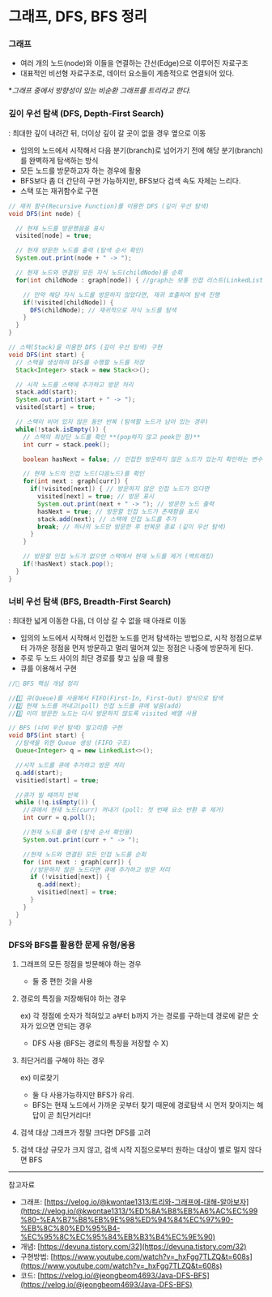 # 그래프, DFS, BFS 정리

### 그래프

- 여러 개의 노드(node)와 이들을 연결하는 간선(Edge)으로 이루어진 자료구조
- 대표적인 비선형 자료구조로, 데이터 요소들이 계층적으로 연결되어 있다.

**그래프 중에서 방향성이 있는 비순환 그래프를 트리라고 한다.*

### 깊이 우선 탐색 (DFS, Depth-First Search)

: 최대한 깊이 내려간 뒤, 더이상 깊이 갈 곳이 없을 경우 옆으로 이동

- 임의의 노드에서 시작해서 다음 분기(branch)로 넘어가기 전에 해당 분기(branch)를 완벽하게 탐색하는 방식
- 모든 노드를 방문하고자 하는 경우에 활용
- BFS보다 좀 더 간단히 구현 가능하지만, BFS보다 검색 속도 자체는 느리다.
- 스택 또는 재귀함수로 구현

```java
// 재귀 함수(Recursive Function)를 이용한 DFS (깊이 우선 탐색)
void DFS(int node) {

  // 현재 노드를 방문했음을 표시
  visited[node] = true;

  // 현재 방문한 노드를 출력 (탐색 순서 확인)
  System.out.print(node + " -> ");

  // 현재 노드와 연결된 모든 자식 노드(childNode)를 순회
  for(int childNode : graph[node]) { //graph는 보통 인접 리스트(LinkedList 또는 ArrayList)를 사용

    // 만약 해당 자식 노드를 방문하지 않았다면, 재귀 호출하여 탐색 진행
    if(!visited[childNode]) {
      DFS(childNode); // 재귀적으로 자식 노드를 탐색
    }
  }
}

```

```java
// 스택(Stack)을 이용한 DFS (깊이 우선 탐색) 구현
void DFS(int start) {
  // 스택을 생성하여 DFS를 수행할 노드를 저장
  Stack<Integer> stack = new Stack<>();

  // 시작 노드를 스택에 추가하고 방문 처리
  stack.add(start);
  System.out.print(start + " -> ");
  visited[start] = true;

  // 스택이 비어 있지 않은 동안 반복 (탐색할 노드가 남아 있는 경우)
  while(!stack.isEmpty()) {
    // 스택의 최상단 노드를 확인 **(pop하지 않고 peek만 함)**
    int curr = stack.peek();

    boolean hasNext = false; // 인접한 방문하지 않은 노드가 있는지 확인하는 변수

    // 현재 노드의 인접 노드(다음노드)를 확인
    for(int next : graph[curr]) {
      if(!visited[next]) { // 방문하지 않은 인접 노드가 있다면
        visited[next] = true; // 방문 표시
        System.out.print(next + " -> "); // 방문한 노드 출력
        hasNext = true; // 방문할 인접 노드가 존재함을 표시
        stack.add(next); // 스택에 인접 노드를 추가
        break; // 하나의 노드만 방문한 후 반복문 종료 (깊이 우선 탐색)
      }
    }

    // 방문할 인접 노드가 없으면 스택에서 현재 노드를 제거 (백트래킹)
    if(!hasNext) stack.pop();
  }
}

```

### 너비 우선 탐색 (BFS, Breadth-First Search)

: 최대한 넓게 이동한 다음, 더 이상 갈 수 없을 때 아래로 이동

- 임의의 노드에서 시작해서 인접한 노드를 먼저 탐색하는 방법으로, 시작 정점으로부터 가까운 정점을 먼저 방문하고 멀리 떨어져 있는 정점은 나중에 방문하게 된다.
- 주로 두 노드 사이의 최단 경로를 찾고 싶을 때 활용
- 큐를 이용해서 구현

```java
//🔹 BFS 핵심 개념 정리

//1️⃣ 큐(Queue)를 사용해서 FIFO(First-In, First-Out) 방식으로 탐색
//2️⃣ 현재 노드를 꺼내고(poll) 인접 노드를 큐에 넣음(add)
//3️⃣ 이미 방문한 노드는 다시 방문하지 않도록 visited 배열 사용

// BFS (너비 우선 탐색) 알고리즘 구현
void BFS(int start) {
  //탐색을 위한 Queue 생성 (FIFO 구조)
  Queue<Integer> q = new LinkedList<>();

  //시작 노드를 큐에 추가하고 방문 처리
  q.add(start);
  visitied[start] = true;

  //큐가 빌 때까지 반복
  while (!q.isEmpty()) {
    //큐에서 현재 노드(curr) 꺼내기 (poll: 첫 번째 요소 반환 후 제거)
    int curr = q.poll();

    //현재 노드를 출력 (탐색 순서 확인용)
    System.out.print(curr + " -> ");

    //현재 노드와 연결된 모든 인접 노드를 순회
    for (int next : graph[curr]) {
      //방문하지 않은 노드라면 큐에 추가하고 방문 처리
      if (!visitied[next]) {
        q.add(next);
        visitied[next] = true;
      }
    }
  }
}

```

### DFS와 BFS를 활용한 문제 유형/응용

1. 그래프의 모든 정점을 방문해야 하는 경우
    - 둘 중 편한 것을 사용
2. 경로의 특징을 저장해둬야 하는 경우
    
    ex) 각 정점에 숫자가 적혀있고 a부터 b까지 가는 경로를 구하는데 경로에 같은 숫자가 있으면 안되는 경우
    
    - DFS 사용 (BFS는 경로의 특징을 저장할 수 X)
3. 최단거리를 구해야 하는 경우 
    
    ex) 미로찾기
    
    - 둘 다 사용가능하지만 BFS가 유리.
    - BFS는 현재 노드에서 가까운 곳부터 찾기 때문에 경로탐색 시 먼저 찾아지는 해답이 곧 최단거리다!
4. 검색 대상 그래프가 정말 크다면 DFS를 고려
5. 검색 대상 규모가 크지 않고, 검색 시작 지점으로부터 원하는 대상이 별로 멀지 않다면 BFS

---

참고자료

- 그래프: [https://velog.io/@kwontae1313/트리와-그래프에-대해-알아보자](https://velog.io/@kwontae1313/%ED%8A%B8%EB%A6%AC%EC%99%80-%EA%B7%B8%EB%9E%98%ED%94%84%EC%97%90-%EB%8C%80%ED%95%B4-%EC%95%8C%EC%95%84%EB%B3%B4%EC%9E%90)
- 개념: [https://devuna.tistory.com/32](https://devuna.tistory.com/32)
- 구현방법: [https://www.youtube.com/watch?v=_hxFgg7TLZQ&t=608s](https://www.youtube.com/watch?v=_hxFgg7TLZQ&t=608s)
- 코드: [https://velog.io/@jeongbeom4693/Java-DFS-BFS](https://velog.io/@jeongbeom4693/Java-DFS-BFS)